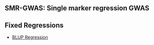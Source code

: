 ## SMR-GWAS: Single marker regression GWAS
**Fixed Regressions**
----------------------------------------------------------------
  - [BLUP Regression](https://cdn.staticaly.com/gh/Mehdimomen/GenPred_1/tree/master/HTML/GWAS_Singlemarker.html)
  
  

